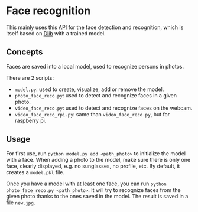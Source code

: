 # Face recognition

This mainly uses this [API](https://github.com/ageitgey/face_recognition) for the face detection and recognition, which is itself based on [Dlib](http://dlib.net/) with a trained model.

## Concepts

Faces are saved into a local model, used to recognize persons in photos.

There are 2 scripts:
* `model.py`: used to create, visualize, add or remove the model.
* `photo_face_reco.py`: used to detect and recognize faces in a given photo.
* `video_face_reco.py`: used to detect and recognize faces on the webcam.
* `video_face_reco_rpi.py`: same than `video_face_reco.py`, but for raspberry pi.

## Usage

For first use, run `python model.py add <path_photo>` to initialize the model with a face. When adding a photo to the model, make sure there is only one face, clearly displayed, e.g. no sunglasses, no profile, etc.
By default, it creates a `model.pkl` file.

Once you have a model with at least one face, you can run `python photo_face_reco.py <path_photo>`. It will try to recognize faces from the given photo thanks to the ones saved in the model. The result is saved in a file `new.jpg`.
